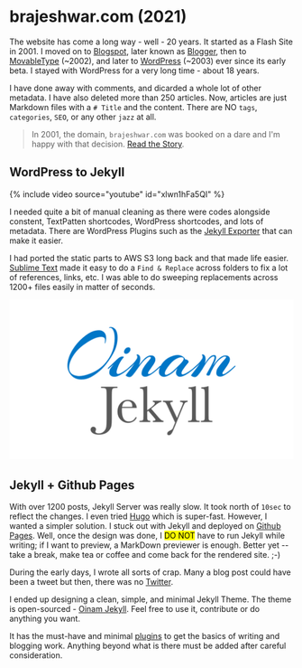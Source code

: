 # brajeshwar.com (2021)

The website has come a long way - well - 20 years. It started as a Flash Site in 2001. I moved on to [Blogspot](https://en.wikipedia.org/wiki/Blogger_(service)), later known as [Blogger](https://www.blogger.com/), then to [MovableType](https://movabletype.org) (~2002), and later to [WordPress](https://wordpress.org) (~2003) ever since its early beta. I stayed with WordPress for a very long time - about 18 years.

I have done away with comments, and dicarded a whole lot of other metadata. I have also deleted more than 250 articles. Now, articles are just Markdown files with a `# Title` and the content. There are NO `tags`, `categories`, `SEO`, or any other `jazz` at all.

> In 2001, the domain, `brajeshwar.com` was booked on a dare and I'm happy with that decision. [Read the Story](/about/brajeshwar.com/).

## WordPress to Jekyll

<div class="content-medium">{% include video source="youtube" id="xlwn1hFa5QI" %}</div>

I needed quite a bit of manual cleaning as there were codes alongside constent, TextPatten shortcodes, WordPress shortcodes, and lots of metadata. There are WordPress Plugins such as the [Jekyll Exporter](https://wordpress.org/plugins/jekyll-exporter/) that can make it easier.

I had ported the static parts to AWS S3 long back and that made life easier. [Sublime Text](https://www.sublimetext.com) made it easy to do a `Find & Replace` across folders to fix a lot of references, links, etc. I was able to do sweeping replacements across 1200+ files easily in matter of seconds.

<a href="https://oinam.github.io/oinam-jekyll/">
  <img class="medium" src="/static/2021/oinam-jekyll-cover.png" alt="Oinam Jekyll" loading="lazy">
</a>

## Jekyll + Github Pages

With over 1200 posts, Jekyll Server was really slow. It took north of `10sec` to reflect the changes. I even tried [Hugo](https://gohugo.io) which is super-fast. However, I wanted a simpler solution. I stuck out with Jekyll and deployed on [Github Pages](https://pages.github.com). Well, once the design was done, I <mark>DO NOT</mark> have to run Jekyll while writing; if I want to preview, a MarkDown previewer is enough. Better yet -- take a break, make tea or coffee and come back for the rendered site. ;-)

During the early days, I wrote all sorts of crap. Many a blog post could have been a tweet but then, there was no [Twitter](https://twitter.com/brajeshwar).

I ended up designing a clean, simple, and minimal Jekyll Theme. The theme is open-sourced - [Oinam Jekyll](https://oinam.github.io/oinam-jekyll/). Feel free to use it, contribute or do anything you want.

It has the must-have and minimal [plugins](https://pages.github.com/versions/) to get the basics of writing and blogging work. Anything beyond what is there must be added after careful consideration.